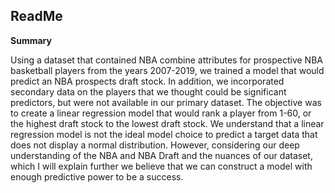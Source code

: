 ## ReadMe

__Summary__

Using a dataset that contained NBA combine attributes for prospective NBA basketball players from the years 2007-2019, we trained a model that would predict an NBA prospects draft stock. In addition, we incorporated secondary data on the players that we thought could be significant predictors, but were not available in our primary dataset. The objective was to create a linear regression model that would rank a player from 1-60, or the highest draft stock to the lowest draft stock. We understand that a linear regression model is not the ideal model choice to predict a target data that does not display a normal distribution. However, considering our deep understanding of the NBA and NBA Draft and the nuances of our dataset, which I will explain further we believe that we can construct a model with enough predictive power to be a success. 
